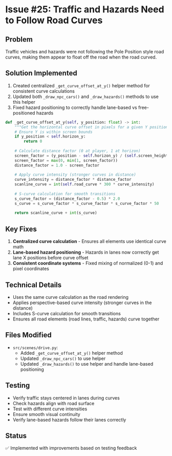 # Issue #25: Traffic and Hazards Need to Follow Road Curves

## Problem
Traffic vehicles and hazards were not following the Pole Position style road curves, making them appear to float off the road when the road curved.

## Solution Implemented
1. Created centralized `_get_curve_offset_at_y()` helper method for consistent curve calculations
2. Updated both `_draw_npc_cars()` and `_draw_hazards()` methods to use this helper
3. Fixed hazard positioning to correctly handle lane-based vs free-positioned hazards

```python
def _get_curve_offset_at_y(self, y_position: float) -> int:
    """Get the horizontal curve offset in pixels for a given Y position."""
    # Ensure Y is within screen bounds
    if y_position < self.horizon_y:
        return 0
        
    # Calculate distance factor (0 at player, 1 at horizon)
    screen_factor = (y_position - self.horizon_y) / (self.screen_height - self.horizon_y)
    screen_factor = max(0, min(1, screen_factor))
    distance_factor = 1.0 - screen_factor
    
    # Apply curve intensity (stronger curves in distance)
    curve_intensity = distance_factor * distance_factor
    scanline_curve = int(self.road_curve * 300 * curve_intensity)
    
    # S-curve calculation for smooth transitions
    s_curve_factor = (distance_factor - 0.5) * 2.0
    s_curve = s_curve_factor * s_curve_factor * s_curve_factor * 50
    
    return scanline_curve + int(s_curve)
```

## Key Fixes
1. **Centralized curve calculation** - Ensures all elements use identical curve math
2. **Lane-based hazard positioning** - Hazards in lanes now correctly get lane X positions before curve offset
3. **Consistent coordinate systems** - Fixed mixing of normalized (0-1) and pixel coordinates

## Technical Details
- Uses the same curve calculation as the road rendering
- Applies perspective-based curve intensity (stronger curves in the distance)
- Includes S-curve calculation for smooth transitions
- Ensures all road elements (road lines, traffic, hazards) curve together

## Files Modified
- `src/scenes/drive.py`: 
  - Added `_get_curve_offset_at_y()` helper method
  - Updated `_draw_npc_cars()` to use helper
  - Updated `_draw_hazards()` to use helper and handle lane-based positioning

## Testing
- Verify traffic stays centered in lanes during curves
- Check hazards align with road surface
- Test with different curve intensities
- Ensure smooth visual continuity
- Verify lane-based hazards follow their lanes correctly

## Status
✅ Implemented with improvements based on testing feedback